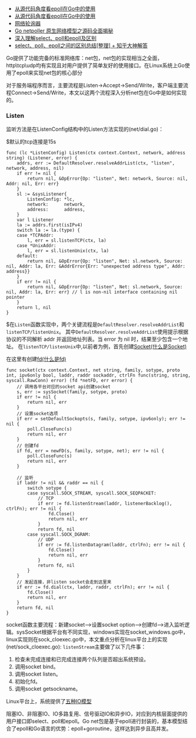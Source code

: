- [从源代码角度看epoll在Go中的使用](https://zhuanlan.zhihu.com/p/108509080?utm_source=qq)
- [从源代码角度看epoll在Go中的使用](https://zhuanlan.zhihu.com/p/109559267)
- [网络轮询器](https://draveness.me/golang/docs/part3-runtime/ch06-concurrency/golang-netpoller/)
- [Go netpoller 原生网络模型之源码全面揭秘](https://mp.weixin.qq.com/s?__biz=MzAxMTA4Njc0OQ==&mid=2651443085&idx=3&sn=2c1ed8474bc7fed68b519ce9e5f5e0b0&scene=21#wechat_redirect)
- [深入理解select、poll和epoll及区别](https://blog.csdn.net/wteruiycbqqvwt/article/details/90299610)
- [select、poll、epoll之间的区别总结[整理] + 知乎大神解答](https://blog.csdn.net/qq546770908/article/details/53082870?spm=1001.2101.3001.6650.1&utm_medium=distribute.pc_relevant.none-task-blog-2%7Edefault%7ECTRLIST%7ERate-1.pc_relevant_aa&depth_1-utm_source=distribute.pc_relevant.none-task-blog-2%7Edefault%7ECTRLIST%7ERate-1.pc_relevant_aa&utm_relevant_index=1)

Go提供了功能完备的标准网络库：net包，net包的实现相当之全面，http\tcp\udp均有实现且对用户提供了简单友好的使用接口。在Linux系统上Go使用了epoll来实现net包的核心部分

对于服务端程序而言，主要流程是Listen->Accept->Send/Write，客户端主要流程Connect->Send/Write，本文以这两个流程深入分析net包在Go中是如何实现的。

### Listen
监听方法是在ListenConfig结构中的Listen方法实现的(net/dial.go)：

$默认的tcp连接是15s

```
func (lc *ListenConfig) Listen(ctx context.Context, network, address string) (Listener, error) {
	addrs, err := DefaultResolver.resolveAddrList(ctx, "listen", network, address, nil)
	if err != nil {
		return nil, &OpError{Op: "listen", Net: network, Source: nil, Addr: nil, Err: err}
	}
	sl := &sysListener{
		ListenConfig: *lc,
		network:      network,
		address:      address,
	}
	var l Listener
	la := addrs.first(isIPv4)
	switch la := la.(type) {
	case *TCPAddr:
		l, err = sl.listenTCP(ctx, la)
	case *UnixAddr:
		l, err = sl.listenUnix(ctx, la)
	default:
		return nil, &OpError{Op: "listen", Net: sl.network, Source: nil, Addr: la, Err: &AddrError{Err: "unexpected address type", Addr: address}}
	}
	if err != nil {
		return nil, &OpError{Op: "listen", Net: sl.network, Source: nil, Addr: la, Err: err} // l is non-nil interface containing nil pointer
	}
	return l, nil
}
```
$在`Listen`函数实现中，两个关键流程是`DefaultResolver.resolveAddrList`和`listenTCP/listenUnix`。
其中`DefaultResolver.resolveAddrList`使用提示根据协议的不同解析 addr 并返回地址列表。当 error 为 nil 时，结果至少包含一个地址。
在`listenTCP/listenUnix`中,以前者为例，首先创建[Socket(什么是Socket)](https://blog.csdn.net/qq_35745940/article/details/118461845)

在这里有创建[fd(什么是fd)](https://blog.csdn.net/michaelwoshi/article/details/105759976)
```
func socket(ctx context.Context, net string, family, sotype, proto int, ipv6only bool, laddr, raddr sockaddr, ctrlFn func(string, string, syscall.RawConn) error) (fd *netFD, err error) {
    // 调用各平台对应的socket api创建socket
    s, err := sysSocket(family, sotype, proto)
    if err != nil {
        return nil, err
    }
    // 设置socket选项
    if err = setDefaultSockopts(s, family, sotype, ipv6only); err != nil {
        poll.CloseFunc(s)
        return nil, err
    }
    // 创建fd
    if fd, err = newFD(s, family, sotype, net); err != nil {
        poll.CloseFunc(s)
        return nil, err
    }

    // 监听
    if laddr != nil && raddr == nil {
        switch sotype {
        case syscall.SOCK_STREAM, syscall.SOCK_SEQPACKET:
            // TCP
            if err := fd.listenStream(laddr, listenerBacklog(), ctrlFn); err != nil {
                fd.Close()
                return nil, err
            }
            return fd, nil
        case syscall.SOCK_DGRAM:
            // UDP
            if err := fd.listenDatagram(laddr, ctrlFn); err != nil {
                fd.Close()
                return nil, err
            }
            return fd, nil
        }
    }
    // 发起连接，非listen socket会走到这里来
    if err := fd.dial(ctx, laddr, raddr, ctrlFn); err != nil {
        fd.Close()
        return nil, err
    }
    return fd, nil
}
```

socket函数主要流程：新建socket-->设置socket option-->创建fd-->进入监听逻辑。sysSocket根据平台有不同实现，windows实现在socket_windows.go中，linux实现则在sock_cloexec.go中，本文重点分析在linux平台上的实现(net/sock_cloexec.go):
`listenStream`主要做了以下几件事：
1. 检查未完成连接和已完成连接两个队列是否超出系统预设。
2. 调用socket bind。
3. 调用socket listen。
4. 初始化fd。
5. 调用socket getsockname。

Linux平台上，系统提供了[五种IO模型](https://blog.csdn.net/qq_42052956/article/details/111994266)

阻塞IO、非阻塞IO、IO多路复用、信号驱动IO和异步IO，对应到内核层面提供的用户接口即select、poll和epoll。Go net包是基于epoll进行封装的，基本模型结合了epoll和Go语言的优势：epoll+goroutine，这样达到异步且高并发。




